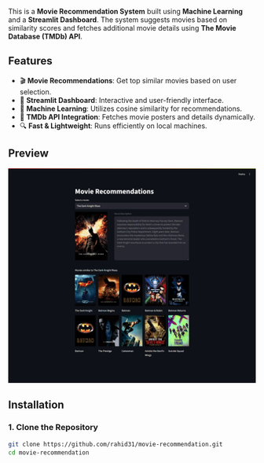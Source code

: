 
This is a **Movie Recommendation System** built using **Machine Learning** and a **Streamlit Dashboard**. The system suggests movies based on similarity scores and fetches additional movie details using **The Movie Database (TMDb) API**.

## Features
- 🎬 **Movie Recommendations**: Get top similar movies based on user selection.
- 🎨 **Streamlit Dashboard**: Interactive and user-friendly interface.
- 🧠 **Machine Learning**: Utilizes cosine similarity for recommendations.
- 📡 **TMDb API Integration**: Fetches movie posters and details dynamically.
- 🔍 **Fast & Lightweight**: Runs efficiently on local machines.

## Preview
![Movie Recommendation](images/preview.png)

## Installation

### 1. Clone the Repository
```bash
git clone https://github.com/rahid31/movie-recommendation.git
cd movie-recommendation